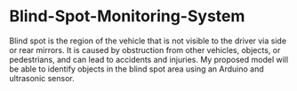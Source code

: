 # Blind-Spot-Monitoring-System
Blind spot is the region of the vehicle that is not visible to the driver via side or rear mirrors. It is caused by obstruction from other vehicles, objects, or pedestrians, and can lead to accidents and injuries. My proposed model will be able to identify objects in the blind spot area using an Arduino and ultrasonic sensor.
